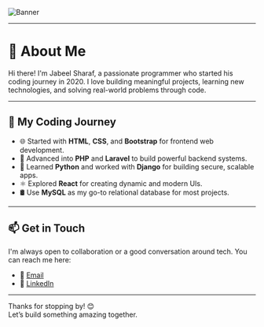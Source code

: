 ![Banner]([https://github.com/JABEELSHARAF/JABEELSHARAF/blob/main/Black%20and%20Yellow%20Web%20Developer%20LinkedIn%20Banner.png?raw=true])

---

# 👋 About Me

Hi there! I'm Jabeel Sharaf, a passionate programmer who started his coding journey in 2020. I love building meaningful projects, learning new technologies, and solving real-world problems through code.

---

## 🚀 My Coding Journey

- 🌐 Started with **HTML**, **CSS**, and **Bootstrap** for frontend web development.
- 🐘 Advanced into **PHP** and **Laravel** to build powerful backend systems.
- 🐍 Learned **Python** and worked with **Django** for building secure, scalable apps.
- ⚛️ Explored **React** for creating dynamic and modern UIs.
- 🛢️ Use **MySQL** as my go-to relational database for most projects.
---



## 📫 Get in Touch

I'm always open to collaboration or a good conversation around tech. You can reach me here:

- 📧 [Email](mailto:jabeelsharaf321@gmail.com)  
- 💼 [LinkedIn](https://www.linkedin.com/in/jabeel-sharaf-220916237/)  

---

Thanks for stopping by! 😊  
Let’s build something amazing together.

<!---
**JabeelSharaf/JabeelSharaf** is a ✨ _special_ ✨ repository because its `README.md` appears on your GitHub profile.
-->
